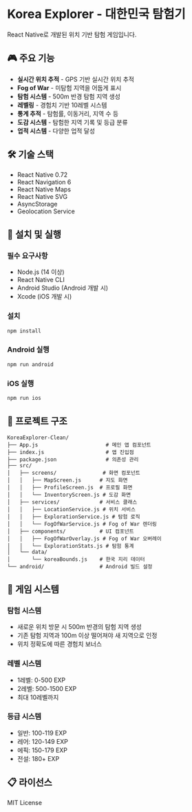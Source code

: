 # Korea Explorer - 대한민국 탐험기

React Native로 개발된 위치 기반 탐험 게임입니다.

## 🎮 주요 기능

- **실시간 위치 추적** - GPS 기반 실시간 위치 추적
- **Fog of War** - 미탐험 지역을 어둡게 표시
- **탐험 시스템** - 500m 반경 탐험 지역 생성
- **레벨링** - 경험치 기반 10레벨 시스템
- **통계 추적** - 탐험률, 이동거리, 지역 수 등
- **도감 시스템** - 탐험한 지역 기록 및 등급 분류
- **업적 시스템** - 다양한 업적 달성

## 🛠️ 기술 스택

- React Native 0.72
- React Navigation 6
- React Native Maps
- React Native SVG
- AsyncStorage
- Geolocation Service

## 📱 설치 및 실행

### 필수 요구사항
- Node.js (14 이상)
- React Native CLI
- Android Studio (Android 개발 시)
- Xcode (iOS 개발 시)

### 설치
```bash
npm install
```

### Android 실행
```bash
npm run android
```

### iOS 실행
```bash
npm run ios
```

## 📁 프로젝트 구조

```
KoreaExplorer-Clean/
├── App.js                      # 메인 앱 컴포넌트
├── index.js                    # 앱 진입점
├── package.json                # 의존성 관리
├── src/
│   ├── screens/               # 화면 컴포넌트
│   │   ├── MapScreen.js      # 지도 화면
│   │   ├── ProfileScreen.js  # 프로필 화면
│   │   └── InventoryScreen.js # 도감 화면
│   ├── services/             # 서비스 클래스
│   │   ├── LocationService.js # 위치 서비스
│   │   ├── ExplorationService.js # 탐험 로직
│   │   └── FogOfWarService.js # Fog of War 렌더링
│   ├── components/           # UI 컴포넌트
│   │   ├── FogOfWarOverlay.js # Fog of War 오버레이
│   │   └── ExplorationStats.js # 탐험 통계
│   └── data/
│       └── koreaBounds.js    # 한국 지리 데이터
└── android/                  # Android 빌드 설정
```

## 🎯 게임 시스템

### 탐험 시스템
- 새로운 위치 방문 시 500m 반경의 탐험 지역 생성
- 기존 탐험 지역과 100m 이상 떨어져야 새 지역으로 인정
- 위치 정확도에 따른 경험치 보너스

### 레벨 시스템
- 1레벨: 0-500 EXP
- 2레벨: 500-1500 EXP
- 최대 10레벨까지

### 등급 시스템
- 일반: 100-119 EXP
- 레어: 120-149 EXP  
- 에픽: 150-179 EXP
- 전설: 180+ EXP

## 📋 라이선스

MIT License